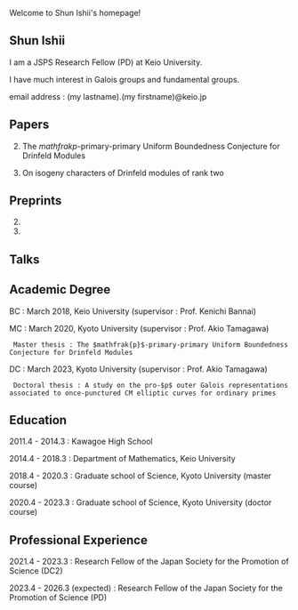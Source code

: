

Welcome to Shun Ishii's homepage!

## Shun Ishii
I am a JSPS Research Fellow (PD) at Keio University.

I have much interest in Galois groups and fundamental groups.

email address : (my lastname).(my firstname)@keio.jp


## Papers
2. The $mathfrak{p}$-primary-primary Uniform Boundedness Conjecture for Drinfeld Modules

1. On isogeny characters of Drinfeld modules of rank two


## Preprints
2.

1.

## Talks


## Academic Degree
BC : March 2018, Keio University (supervisor : Prof. Kenichi Bannai)

MC : March 2020, Kyoto University (supervisor : Prof. Akio Tamagawa)

     Master thesis : The $mathfrak{p}$-primary-primary Uniform Boundedness Conjecture for Drinfeld Modules

DC : March 2023, Kyoto University (supervisor : Prof. Akio Tamagawa)

     Doctoral thesis : A study on the pro-$p$ outer Galois representations associated to once-punctured CM elliptic curves for ordinary primes

## Education
2011.4 - 2014.3 : Kawagoe High School

2014.4 - 2018.3 : Department of Mathematics, Keio University

2018.4 - 2020.3 : Graduate school of Science, Kyoto University (master course)

2020.4 - 2023.3 : Graduate school of Science, Kyoto University (doctor course)

## Professional Experience
2021.4 - 2023.3 : Research Fellow of the Japan Society for the Promotion of Science (DC2)

2023.4 - 2026.3 (expected) : Research Fellow of the Japan Society for the Promotion of Science (PD)
